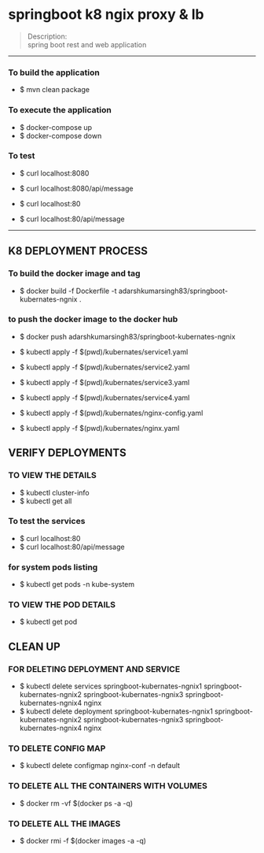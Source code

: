 # springboot k8 ngix proxy & lb
> Description: \
> spring boot rest and web application 

----

### To build the application
* $ mvn clean package

### To execute the application 
* $ docker-compose up 
* $ docker-compose down 

### To test
* $ curl localhost:8080
* $ curl localhost:8080/api/message

* $ curl localhost:80
* $ curl localhost:80/api/message


---- 
## K8 DEPLOYMENT PROCESS 

### To build the docker image and tag
* $ docker build -f Dockerfile -t adarshkumarsingh83/springboot-kubernates-ngnix .

### to push the docker image to the docker hub 
* $ docker push adarshkumarsingh83/springboot-kubernates-ngnix

* $  kubectl apply -f $(pwd)/kubernates/service1.yaml
* $  kubectl apply -f $(pwd)/kubernates/service2.yaml
* $  kubectl apply -f $(pwd)/kubernates/service3.yaml
* $  kubectl apply -f $(pwd)/kubernates/service4.yaml
* $  kubectl apply -f $(pwd)/kubernates/nginx-config.yaml
* $  kubectl apply -f $(pwd)/kubernates/nginx.yaml


## VERIFY DEPLOYMENTS 
### TO VIEW THE DETAILS
* $ kubectl cluster-info
* $ kubectl get all

### To test the services 
* $ curl localhost:80
* $ curl localhost:80/api/message

### for system pods listing 
* $ kubectl get pods -n kube-system

### TO VIEW THE POD DETAILS
* $ kubectl get pod

## CLEAN UP 
### FOR DELETING DEPLOYMENT AND SERVICE
* $ kubectl delete services springboot-kubernates-ngnix1 springboot-kubernates-ngnix2 springboot-kubernates-ngnix3 springboot-kubernates-ngnix4 nginx
* $ kubectl delete deployment springboot-kubernates-ngnix1 springboot-kubernates-ngnix2 springboot-kubernates-ngnix3 springboot-kubernates-ngnix4 nginx

### TO DELETE CONFIG MAP
* $ kubectl delete configmap nginx-conf -n default

### TO DELETE ALL THE CONTAINERS WITH VOLUMES
* $ docker rm -vf $(docker ps -a -q)

### TO DELETE ALL THE IMAGES
* $ docker rmi -f $(docker images -a -q)